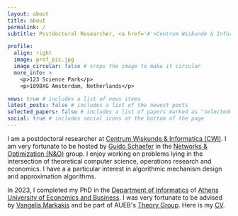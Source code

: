 ```yaml
---
layout: about
title: about
permalink: /
subtitle: Postdoctoral Researcher, <a href='#'>Centrum Wiskunde & Informatica</a>.

profile:
  align: right
  image: prof_pic.jpg
  image_circular: false # crops the image to make it circular
  more_info: >
    <p>123 Science Park</p>
    <p>1098XG Amsterdam, Netherlands</p>

news: true # includes a list of news items
latest_posts: false # includes a list of the newest posts
selected_papers: false # includes a list of papers marked as "selected={true}"
social: true # includes social icons at the bottom of the page
---
```


I am a postdoctoral researcher at [Centrum Wiskunde & Informatica (CWI)](https://www.cwi.nl/en/). I am very  fortunate to be hosted by [Guido Schaefer](https://homepages.cwi.nl/~schaefer/) in the [Networks & Optimization (N&O)](https://www.cwi.nl/en/groups/networks-and-optimization/) group. I enjoy working on problems lying in the intersection of theoretical computer science, operations research and economics. I have a a particular interest in algorithmic mechanism design and approximation algorithms.


In 2023, I completed my PhD in the [Department of Informatics](https://www.dept.aueb.gr/en/cs) of [Athens University of Economics and Business](https://www.dept.aueb.gr/en/cs). I was very fortunate to be advised by [Vangelis Markakis](http://pages.cs.aueb.gr/~markakis/) and be part of AUEB's [Theory Group](http://pages.cs.aueb.gr/othersites/TheoryGroup/index.html). Here is my [CV](/assets/pdf/academic-cv.pdf).
